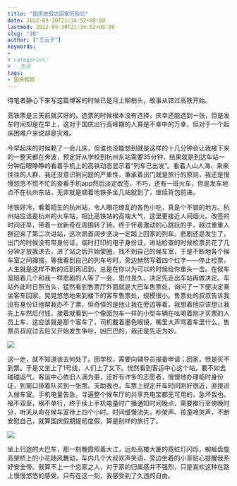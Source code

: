 ```yaml
---
title: "国庆放假之回家历险记"
date: 2022-09-30T21:34:52+08:00
lastmod: 2022-09-30T21:34:52+08:00
slug: "20"
author: ["王云子"]
keywords: 
- 
# categories: 
# - 生活
tags: 
- 国庆假期
---
```


待笔者静心下来写这篇博客的时候已是月上柳梢头，故事从错过高铁开始。

高铁票是三天前就买好的，选票的时候根本没有选择，庆幸还能选到一张，但是发车时间却是在早上，这对于国庆出行高峰期的人算是不幸中的万幸，但对于一个起床困难户来说却是灾难。

今早起床的时候赖了一会儿床，但谁也没能想到就是这样的十几分钟会让我接下来的一整天都在奔波，预定好从学校到杭州东站需要35分钟，结果就是到达车站一分钟后眼睁睁的看着手机上的高铁动态显示着“列车已出发”。看着人山人海、来来往往的人群，我还没意识到问题的严重性，秉承着出门就是旅行的原则，我还是慢慢悠悠不慌不忙的查看手机app然后淡定改签。不巧，还有一班火车，但是发车地点不在杭州东站，无非就是顺着地铁多坐几站就到了，继续背包前进。

地铁好冷，看着陌生的杭州站，令人眼花缭乱的各色小吃，真是个不错的地方。杭州站应该是杭州的火车站，相比高铁站的高端大气，这里更接近人间烟火。改签的时间还早，带着一丝新奇在周围转了转。终于怀着激动的心跳跃的手，越过重重人群迎来了第二次进站，这次昂首阔步坚决一定踏上回家的列车。悲剧还是发生了，出门的时候没有带身份证，临时打印的电子身份证，进站检查的时候检票员花了几分钟才放我进去，进了站之后开始蒙圈，找不到自己的候车室，于是不断地各个候车室之间撺掇，等我看到自己的列车号时，旁边赫然写着四个红字——停止检票，人生就是这样不断的迟到再迟到，总是在你以为可以的时候给你重头一击。在候车室陪着几个和我一样悲剧的人等了一会，思付良久，决定先走出车站再做决定。车站外此时日照当头，猛然看到售票厅外面就是大巴车售票处，询问了一下便决定乘坐客车回家。晃晃悠悠地来到楼下的客车售票处，规模很小。售票处的叔叔告诉我没有身份证他帮我办不了票，但奇怪的是他让我在旁边等着，我想着他应该想让我先上车然后付钱，接着就看到一个像面包车一样的小型车辆在吆喝着刚才买票的人员上车，这应该就是那个客车了，司机戴着墨色眼镜，嘴里大声骂着车里什么，售票员叔叔过去后又开始发生争吵，凶巴巴的，我还是先走为妙。

![](https://blog.wangyunzi.com/article/2022-09-30_%E6%9D%AD%E5%B7%9E%E7%AB%99.jpg)

这一走，就不知道该去何处了。回学校，需要向辅导员报备申请；回家，但是买不到票。于是又坐上了1号线，人们上了又下。恍然看到客运中心这个站，要不如去碰碰运气。客运中心依旧人满为患，还好有许多的志愿者，慢慢地办理临时身份证，到窗口排着队买到一张票。天助我也，车票上规定开车时间刚好很近，直接进入候车室。手机电量告急，寻遍整个候车厅的共享充电宝都无可用的，急坏我也。福不双至，祸不单行，终于续上手机电量时广播通知时间晚点，需要推行至傍晚时分，听天从命在候车室待上四个小时。时间缓慢流失，吵架声、孩童啼哭声，不断安慰自己，就算国庆假期提前度假，算是别样的旅行了。

![](https://blog.wangyunzi.com/article/2022-09-30_%E5%A4%A7%E6%B1%9F.jpg)

坐上归途的大巴车，那一刻晚霞照着大江，远处高楼大厦的霓虹灯闪烁，蜿蜒盘旋高架桥上的小花随风舞动，车内几个大叔欢声笑语，旁边坐着的小哥贴心提醒我系好安全带。我算不上一个恋家之人，对于家的归属感并不强烈，只是喜欢这种在路上慢慢悠悠的感受。只有在这一刻，我感受到了久违的自由。




